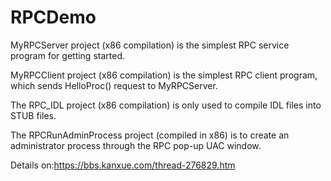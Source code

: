 # RPCDemo
MyRPCServer project (x86 compilation) is the simplest RPC service program for getting started.

   MyRPCClient project (x86 compilation) is the simplest RPC client program, which sends HelloProc() request to MyRPCServer.
   
   The RPC_IDL project (x86 compilation) is only used to compile IDL files into STUB files.
   
   The RPCRunAdminProcess project (compiled in x86) is to create an administrator process through the RPC pop-up UAC window.
   
   
   Details on:https://bbs.kanxue.com/thread-276829.htm
